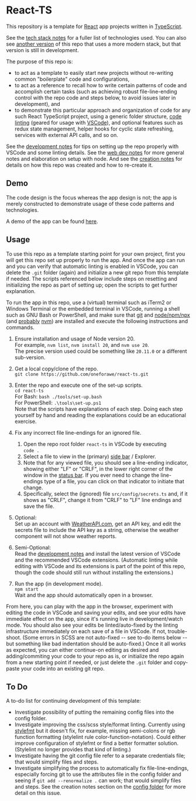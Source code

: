 # React-TS

This repository is a template for [React](https://react.dev) app projects
written in [TypeScript](https://www.typescriptlang.org).

See the [tech stack notes](./doc/Stack.md) for a fuller list of technologies
used.  You can also see
[another version](https://github.com/oneforawe/react-next-ts) of this repo
that uses a more modern stack, but that version is still in development.

The purpose of this repo is:

* to act as a template to easily start new projects without re-writing common
  "boilerplate" code and configurations,
* to act as a reference to recall how to write certain patterns of code and
  accomplish certain tasks (such as achieving robust file-line-ending control
  with the repo code and steps below, to avoid issues later in development), and
* to demonstrate this particular approach and organization of code for any such
  React TypeScript project, using a generic folder structure,
  [code linting](./doc/Development.md) (geared for usage with
  [VSCode](https://code.visualstudio.com/)), and optional features such as redux
  state management, helper hooks for cyclic state refreshing, services with
  external API calls, and so on.

See the [development notes](./doc/Development.md) for tips on setting up the
repo properly with VSCode and some linting details.  See the
[web dev notes](./doc/WebDev.md) for more general notes and elaboration on setup
with node.  And see the [creation notes](./doc/Creation.md) for details on how
this repo was created and how to re-create it.

## Demo

The code design is the focus whereas the app design is not; the app is merely
constructed to demonstrate usage of these code patterns and technologies.

A demo of the app can be found
[here](https://www.andrew-forrester.com/demos/react-ts/).

## Usage

To use this repo as a template starting point for your own project, first you
will get this repo set up properly to run the app.  And once the app can run and
you can verify that automatic linting is enabled in VSCode, you can delete the
`.git` folder (again) and initialize a new git repo from this template if
needed. The scripts referenced below include steps on resetting and initializing
the repo as part of setting up; open the scripts to get further explanation.

To run the app in this repo, use a (virtual) terminal such as iTerm2 or Windows
Terminal or the embedded terminal in VSCode, running a shell such as GNU Bash or
PowerShell, and make sure that
[git](https://git-scm.com) and [node/npm/npx](https://nodejs.org)
(and [probably](./doc/WebDev.md) [nvm](https://github.com/nvm-sh/nvm))
are installed and execute the following instructions and commands.

1. Ensure installation and usage of Node version 20.  
  For example, `nvm list`, `nvm install 20`, and `nvm use 20`.  
  The precise version used could be something like `20.11.0` or a different
  sub-version.

2. Get a local copy/clone of the repo.  
  `git clone https://github.com/oneforawe/react-ts.git`

3. Enter the repo and execute one of the set-up scripts.  
  `cd react-ts`  
  For Bash: `bash ./tools/set-up.bash`  
  For PowerShell: `.\tools\set-up.ps1`  
  Note that the scripts have explanations of each step. Doing each step yourself
  by hand and reading the explanations could be an educational exercise.

4. Fix any incorrect file line-endings for an ignored file.
   1. Open the repo root folder `react-ts` in VSCode by executing  
      `code .`
   2. Select a file to view in the (primary)
      [side bar](https://code.visualstudio.com/docs/getstarted/userinterface) /
      Explorer.
   3. Note that for any viewed file, you should see a line-ending indicator,
      showing either "LF" or "CRLF", in the lower right corner of the window in
      the [status bar](https://code.visualstudio.com/docs/getstarted/userinterface).
      If you ever need to change the line-endings type of a file, you can click
      on that indicator to initiate that change.
   4. Specifically, select the (ignored) file `src/config/secrets.ts` and, if
      it shows as "CRLF", change it from "CRLF" to "LF" line endings and save
      the file.

5. Optional:  
  Set up an account with [WeatherAPI.com](https://www.weatherapi.com/), get an
  API key, and edit the secrets file to include the API key as a string,
  otherwise the weather component will not show weather reports.

6. Semi-Optional:  
  Read the [development notes](./doc/Development.md) and install the latest
  version of VSCode and the recommended VSCode extensions.  (Automatic linting
  while editing with VSCode and its extensions is part of the point of this
  repo, though the code should still run without installing the extensions.)

7. Run the app (in development mode).  
  `npm start`  
  Wait and the app should automatically open in a browser.

From here, you can play with the app in the browser, experiment with editing the
code in VSCode and saving your edits, and see your edits have immediate effect
on the app, since it's running live in development/watch mode.  You should also
see your edits be linted/auto-fixed by the linting infrastructure immediately on
each save of a file in VSCode.  If not, trouble-shoot.  (Some errors in SCSS are
not auto-fixed -- see to-do items below -- but something like bad indentation
should be auto-fixed.) Once it all works as expected, you can either continue-on
editing as desired and adding/commiting your code to your repo as is, or
initialize the repo again from a new starting point if needed, or just delete
the `.git` folder and copy-paste your code into an existing git repo.

## To Do

A to-do list for continuing development of this template:

* Investigate possibility of putting the remaining config files into the config
  folder.
* Investigate improving the css/scss style/format linting. Currently using
  [stylefmt](https://marketplace.visualstudio.com/items?itemName=ronilaukkarinen.vscode-stylefmt)
  but it doesn't fix, for example, missing semi-colons or rgb function
  formatting (stylelint rule color-function-notation).  Could either improve
  configuration of stylefmt or find a better formatter solution. (Stylelint no
  longer provides that kind of linting.)
* Investigate having the git config file refer to a separate credentials file;
  that would simplify files and steps.
* Investigate simplifying the process to automatically fix file-line-endings,
  especially forcing git to use the attributes file in the config folder and
  seeing if `git add --renormalize .` can work; that would simplify files and
  steps.  See the creation notes section on the
  [config folder](./doc/Creation.md#config-folder) for more detail on this
  issue.
